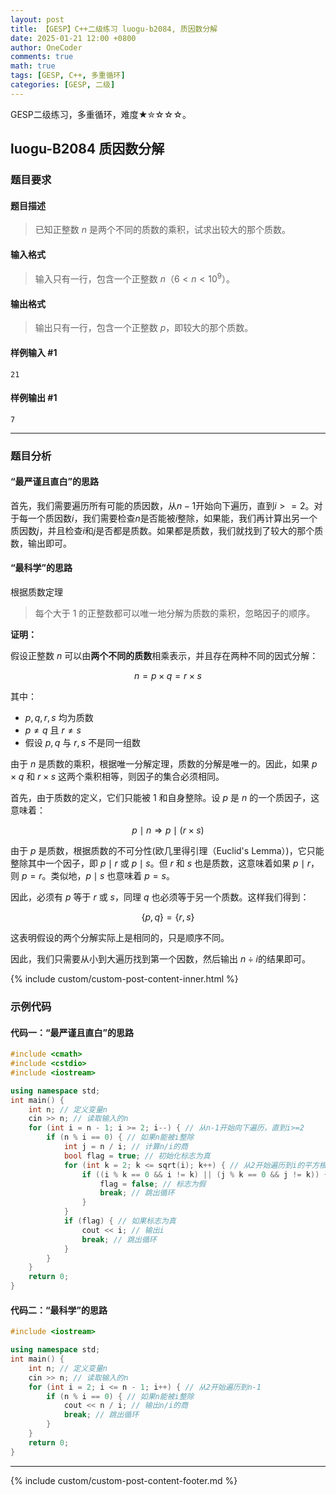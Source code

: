 ```yaml
---
layout: post
title: 【GESP】C++二级练习 luogu-b2084, 质因数分解
date: 2025-01-21 12:00 +0800
author: OneCoder
comments: true
math: true
tags: [GESP, C++, 多重循环]
categories: [GESP, 二级]
---
```

GESP二级练习，多重循环，难度★✮☆☆☆。

<!--more-->

## luogu-B2084 质因数分解

### 题目要求

#### 题目描述

>已知正整数 $n$ 是两个不同的质数的乘积，试求出较大的那个质数。

#### 输入格式

>输入只有一行，包含一个正整数 $n$（$6<n<10^9$）。

#### 输出格式

>输出只有一行，包含一个正整数 $p$，即较大的那个质数。

#### 样例输入 #1

```console
21
```

#### 样例输出 #1

```console
7
```

---

### 题目分析

#### “最严谨且直白”的思路

首先，我们需要遍历所有可能的质因数，从$n-1$开始向下遍历，直到$i>=2$。对于每一个质因数$i$，我们需要检查$n$是否能被$i$整除，如果能，我们再计算出另一个质因数$j$，并且检查$i$和$j$是否都是质数。如果都是质数，我们就找到了较大的那个质数，输出即可。

#### “最科学”的思路

根据质数定理

>每个大于 1 的正整数都可以唯一地分解为质数的乘积，忽略因子的顺序。

**证明：**

假设正整数 $n$ 可以由**两个不同的质数**相乘表示，并且存在两种不同的因式分解：

$$
n = p \times q = r \times s
$$

其中：

- $p, q, r, s$ 均为质数
- $p \neq q$ 且 $r \neq s$
- 假设 $p, q$ 与 $r, s$ 不是同一组数

由于 $n$ 是质数的乘积，根据唯一分解定理，质数的分解是唯一的。因此，如果 $p \times q$ 和 $r \times s$ 这两个乘积相等，则因子的集合必须相同。

首先，由于质数的定义，它们只能被 1 和自身整除。设 $p$ 是 $n$ 的一个质因子，这意味着：

$$
p \mid n \Rightarrow p \mid (r \times s)
$$

由于 $p$ 是质数，根据质数的不可分性(欧几里得引理（Euclid's Lemma）)，它只能整除其中一个因子，即 $p \mid r$ 或 $p \mid s$。但 $r$ 和 $s$ 也是质数，这意味着如果 $p \mid r$，则 $p = r$。类似地，$p \mid s$ 也意味着 $p = s$。

因此，必须有 $p$ 等于 $r$ 或 $s$，同理 $q$ 也必须等于另一个质数。这样我们得到：

$$
\{p, q\} = \{r, s\}
$$

这表明假设的两个分解实际上是相同的，只是顺序不同。

因此，我们只需要从小到大遍历找到第一个因数，然后输出 $n \div i$的结果即可。

{% include custom/custom-post-content-inner.html %}

### 示例代码

#### 代码一：“最严谨且直白”的思路

```cpp
#include <cmath>
#include <cstdio>
#include <iostream>

using namespace std;
int main() {
    int n; // 定义变量n
    cin >> n; // 读取输入的n
    for (int i = n - 1; i >= 2; i--) { // 从n-1开始向下遍历，直到i>=2
        if (n % i == 0) { // 如果n能被i整除
            int j = n / i; // 计算n/i的商
            bool flag = true; // 初始化标志为真
            for (int k = 2; k <= sqrt(i); k++) { // 从2开始遍历到i的平方根
                if ((i % k == 0 && i != k) || (j % k == 0 && j != k)) { // 如果i或j能被k整除，但不是k本身
                    flag = false; // 标志为假
                    break; // 跳出循环
                }
            }
            if (flag) { // 如果标志为真
                cout << i; // 输出i
                break; // 跳出循环
            }
        }
    }
    return 0;
}
```

#### 代码二：“最科学”的思路

```cpp
#include <iostream>

using namespace std;
int main() {
    int n; // 定义变量n
    cin >> n; // 读取输入的n
    for (int i = 2; i <= n - 1; i++) { // 从2开始遍历到n-1
        if (n % i == 0) { // 如果n能被i整除
            cout << n / i; // 输出n/i的商
            break; // 跳出循环
        }
    }
    return 0;
}
```

---

{% include custom/custom-post-content-footer.md %}
